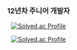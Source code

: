 <div align="center">

### 12년차 주니어 개발자

[![Solved.ac Profile](http://mazassumnida.wtf/api/generate_badge?boj=yklovejesus)](https://solved.ac/yklovejesus)


[![Solved.ac Profile](http://mazassumnida.wtf/api/generate_badge?boj=yklovejesus)](https://solved.ac/yklovejesus)

</div>
